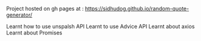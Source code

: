 Project hosted on gh pages at : https://sidhudog.github.io/random-quote-generator/

Learnt how to use unspalsh API
Learnt to use Advice API
Learnt about axios
Learnt about Promises



